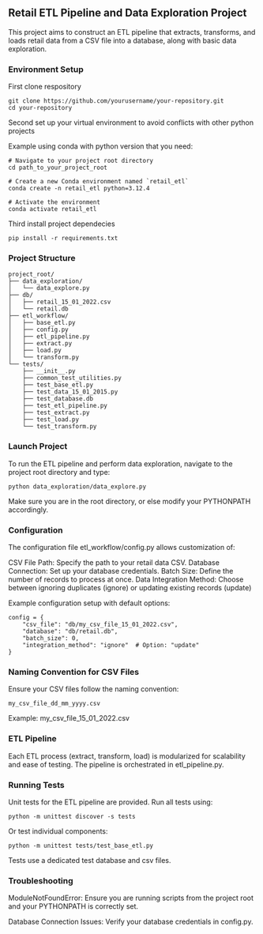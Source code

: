 ## Retail ETL Pipeline and Data Exploration Project
This project aims to construct an ETL pipeline that extracts, transforms, and loads retail data from a CSV file into a database, along with basic data exploration.

### Environment Setup 
First clone respository 

    git clone https://github.com/yourusername/your-repository.git
    cd your-repository

Second set up your virtual environment to avoid conflicts with other python projects 

Example using conda with python version that you need:

    # Navigate to your project root directory
    cd path_to_your_project_root

    # Create a new Conda environment named `retail_etl`
    conda create -n retail_etl python=3.12.4 

    # Activate the environment
    conda activate retail_etl
    
Third install project dependecies

    pip install -r requirements.txt

### Project Structure
    project_root/
    ├── data_exploration/
    │   └── data_explore.py
    ├── db/
    │   ├── retail_15_01_2022.csv
    │   └── retail.db
    ├── etl_workflow/
    │   ├── base_etl.py
    │   ├── config.py
    │   ├── etl_pipeline.py
    │   ├── extract.py
    │   ├── load.py
    │   └── transform.py
    └── tests/
        ├── __init__.py
        ├── common_test_utilities.py   
        ├── test_base_etl.py   
        ├── test_data_15_01_2015.py
        ├── test_database.db
        ├── test_etl_pipeline.py
        ├── test_extract.py
        ├── test_load.py
        └── test_transform.py

### Launch Project
To run the ETL pipeline and perform data exploration, navigate to the project root directory and type:
    
    python data_exploration/data_explore.py

Make sure you are in the root directory, or else modify your PYTHONPATH accordingly.

### Configuration
The configuration file etl_workflow/config.py allows customization of:

CSV File Path: Specify the path to your retail data CSV.
Database Connection: Set up your database credentials.
Batch Size: Define the number of records to process at once.
Data Integration Method: Choose between ignoring duplicates (ignore) or updating existing records (update)

Example configuration setup with default options:

    config = {
        "csv_file": "db/my_csv_file_15_01_2022.csv",
        "database": "db/retail.db",
        "batch_size": 0,
        "integration_method": "ignore"  # Option: "update"
    }

### Naming Convention for CSV Files
Ensure your CSV files follow the naming convention:

    my_csv_file_dd_mm_yyyy.csv

Example: my_csv_file_15_01_2022.csv

### ETL Pipeline
Each ETL process (extract, transform, load) is modularized for scalability and ease of testing. The pipeline is orchestrated in etl_pipeline.py.

### Running Tests
Unit tests for the ETL pipeline are provided. Run all tests using:

    python -m unittest discover -s tests

Or test individual components:

    python -m unittest tests/test_base_etl.py

Tests use a dedicated test database and csv files.

### Troubleshooting
ModuleNotFoundError: Ensure you are running scripts from the project root and your PYTHONPATH is correctly set.

Database Connection Issues: Verify your database credentials in config.py.
